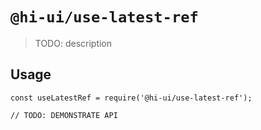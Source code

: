 # `@hi-ui/use-latest-ref`

> TODO: description

## Usage

```
const useLatestRef = require('@hi-ui/use-latest-ref');

// TODO: DEMONSTRATE API
```
